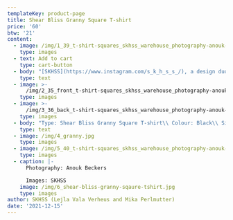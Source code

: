 ```yaml
---
templateKey: product-page
title: Shear Bliss Granny Square T-shirt
price: '60'
btw: '21'
content:
  - image: /img/1_39_t-shirt-squares_skhss_warehouse_photography-anouk-beckers.jpg
    type: images
  - text: Add to cart
    type: cart-button
  - body: "[SKHSS](https://www.instagram.com/s_k_h_s_s_/), a design duo consisting of Lejla Vala Verheus and Mika Perlmutter, centres around a deep exploration of traditional and contemporary female-driven textile crafts and a feminization of utility wear and objects. Expanding upon the relationship between function and decoration, SKHSS juxtaposes intricate historic techniques such as crochet with modern printing methods. The aim of the project is to reintegrate discarded materials back into daily life. Through prolonging the usage of textile crafts in the medium of fashion, the boundaries between techniques and aesthetics of past-present-future are ultimately blended and blurred. \r\n\n\r\n\nThe work of SKHSS takes the shape of a collection of hand-crafted garments made from thrifted t-shirts and sweatshirts adapted with additional materials and techniques like yarn, reflective heat foil, dyes and bleach. The prints engage with the multiple layers of information retrieved from crochet charts, which both instruct how to crochet and at the same time describe the crochet visually. These charts are intricately coded diagrams that use a universal language of symbols. Through reading (crochet) code, recreating and creating new code, SKHSS traces and builds upon this historic information. To imbue the garment with its history and immortalize all the hands at play, footnotes are placed on the inside of the garments, tracing the origin of the elements on the garment."
    type: text
  - image: >-
      /img/2_35_front_t-shirt-squares_skhss_warehouse_photography-anouk-beckers.jpg
    type: images
  - image: >-
      /img/3_36_back_t-shirt-squares_skhss_warehouse_photography-anouk-beckers.jpg
    type: images
  - body: "Type: Shear Bliss Granny Square T-shirt\\ Colour: Black\\ Size: S\\ Material: 100% cotton\n\nCare instructions:\r Wash 30°C inside out.\r Don’t iron. \rDon’t bleach."
    type: text
  - image: /img/4_granny.jpg
    type: images
  - image: /img/5_40_t-shirt-squares_skhss_warehouse_photography-anouk-beckers.jpg
    type: images
  - caption: |-
      Photography: Anouk Beckers

      Images: SKHSS
    image: /img/6_shear-bliss-granny-sqaure-tshirt.jpg
    type: images
author: SKHSS (Lejla Vala Verheus and Mika Perlmutter)
date: '2021-12-15'
---
```


